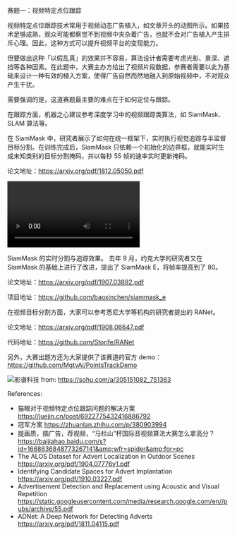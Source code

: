 赛题一：视频特定点位跟踪

视频特定点位跟踪技术常用于视频动态广告植入，如文章开头的动图所示。如果技术足够成熟，观众可能都察觉不到视频中夹杂着广告，也就不会对广告植入产生排斥心理。因此，这种方式可以提升视频平台的变现能力。

但要做出这种「以假乱真」的效果并不容易，算法设计者需要考虑光影、景深、遮挡等各种因素。在此题中，大赛主办方给出了视频片段数据，参赛者需要以此为基础来设计一种有效的植入方案，使得广告自然而然地融入到原始视频中，不对观众产生干扰。

需要强调的是，这道赛题最主要的难点在于如何定位与跟踪。

在跟踪方面，机器之心建议参考深度学习中的视频跟踪类算法，如 SiamMask、SLAM 算法等。

在 SiamMask 中，研究者展示了如何在统一框架下，实时执行视觉追踪与半监督目标分割。在训练完成后，SiamMask 只依赖一个初始化的边界框，就能实时生成未知类别的目标分割掩码，并以每秒 55 帧的速率实时更新掩码。

论文地址：https://arxiv.org/pdf/1812.05050.pdf

![动图封面](simmask.mp4)

SiamMask 的实时分割与追踪效果。
去年 9 月，约克大学的研究者又在 SiamMask 的基础上进行了改进，提出了 SiamMask E，将帧率提高到了 80。

论文地址：https://arxiv.org/pdf/1907.03892.pdf

项目地址：https://github.com/baoxinchen/siammask_e

在视频目标分割方面，大家可以参考悉尼大学等机构的研究者提出的 RANet。

论文地址：https://arxiv.org/pdf/1908.06647.pdf

代码地址：https://github.com/Storife/RANet

另外，大赛出题方还为大家提供了该赛道的官方 demo：https://github.com/MgtvAi/PointsTrackDemo


![影谱科技](http://5b0988e595225.cdn.sohucs.com/images/20190401/4f888ea3d3ae4be9a8858ecb427f93a6.jpeg)
from:  https://sohu.com/a/305151082_751363

References:
- 猫眼对于视频特定点位跟踪问题的解决方案 https://juejin.cn/post/6922775432416886792
- 冠军方案 https://zhuanlan.zhihu.com/p/380903994
- 提画质，插广告，荐视频，“马栏山”杯国际音视频算法大赛怎么拿高分？ https://baijiahao.baidu.com/s?id=1668636848773267141&amp;wfr=spider&amp;for=pc
- The ALOS Dataset for Advert Localization in Outdoor Scenes https://arxiv.org/pdf/1904.07776v1.pdf 
- Identifying Candidate Spaces for Advert Implantation https://arxiv.org/pdf/1910.03227.pdf
- Advertisement Detection and Replacement using Acoustic and Visual Repetition https://static.googleusercontent.com/media/research.google.com/en//pubs/archive/55.pdf
- ADNet: A Deep Network for Detecting Adverts https://arxiv.org/pdf/1811.04115.pdf 
